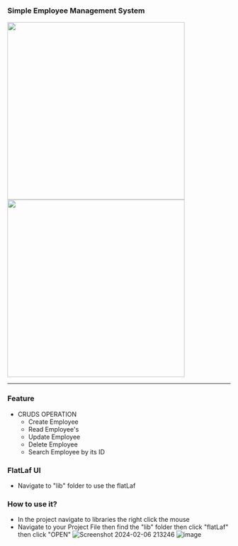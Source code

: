 ### Simple Employee Management System

<!-- Resize Images -->
<img src="https://github.com/meruuuuooo/EmployeeManagementSystem/assets/138646937/6e7e856a-fd32-4628-8954-e9e960625a9c" width="400">
<img src="https://github.com/meruuuuooo/EmployeeManagementSystem/assets/138646937/e77b313c-80b8-4294-8016-78589d50f979" width="400">

<hr>

### Feature
* CRUDS OPERATION
  * Create Employee
  * Read Employee's
  * Update Employee
  * Delete Employee
  * Search Employee by its ID

### FlatLaf UI
  * Navigate to "lib" folder to use the flatLaf

### How to use it?
  * In the project navigate to libraries the right click the mouse
  * Navigate to your Project File then find the "lib" folder then click "flatLaf" then click "OPEN"
![Screenshot 2024-02-06 213246](https://github.com/meruuuuooo/EmployeeManagementSystem/assets/138646937/d884c401-b641-448f-a5ff-bf2a69252433)
![image](https://github.com/meruuuuooo/EmployeeManagementSystem/assets/138646937/79b026d4-a971-445c-aef2-ebee7d2acf86)
    


